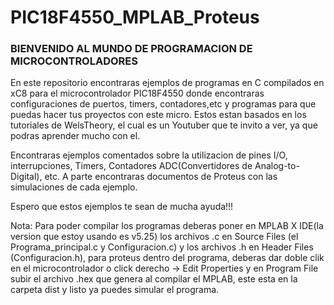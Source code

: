 # PIC18F4550_MPLAB_Proteus

### BIENVENIDO AL MUNDO DE PROGRAMACION DE MICROCONTROLADORES ###

En este repositorio encontraras ejemplos de programas en C compilados en xC8 para el microcontrolador
PIC18F4550 donde encontraras configuraciones de puertos, timers, contadores,etc y programas para que 
puedas hacer tus proyectos con este micro. Estos estan basados en los tutoriales de WelsTheory, el cual
es un Youtuber que te invito a ver, ya que podras aprender mucho con el.

Encontraras ejemplos comentados sobre la utilizacion de pines I/O, interrupciones, Timers, Contadores
ADC(Convertidores de Analog-to-Digital), etc. A parte encontraras documentos de Proteus con las
simulaciones de cada ejemplo.

Espero que estos ejemplos te sean de mucha ayuda!!!

Nota: Para poder compilar los programas deberas poner en MPLAB X IDE(la version que estoy usando es v5.25)
los archivos .c en Source Files (el Programa_principal.c y Configuracion.c) y los archivos .h en Header Files
(Configuracion.h), para proteus dentro del programa, deberas dar doble clik en el microcontrolador o click
derecho -> Edit Properties y en Program File subir el archivo .hex que genera al compilar el MPLAB, este esta
en la carpeta dist y listo ya puedes simular el programa.

